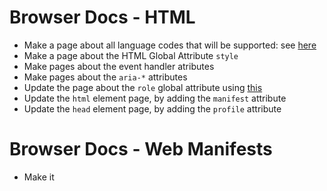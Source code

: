 # Browser Docs - HTML

- Make a page about all language codes that will be supported: see [here](https://datatracker.ietf.org/doc/html/rfc5646)
- Make a page about the HTML Global Attribute `style`
- Make pages about the event handler atributes
- Make pages about the `aria-*` attributes
- Update the page about the `role` global attribute using [this](https://developer.mozilla.org/en-US/docs/Web/Accessibility/ARIA/Attributes)
- Update the `html` element page, by adding the `manifest` attribute
- Update the `head` element page, by adding the `profile` attribute

# Browser Docs - Web Manifests

- Make it